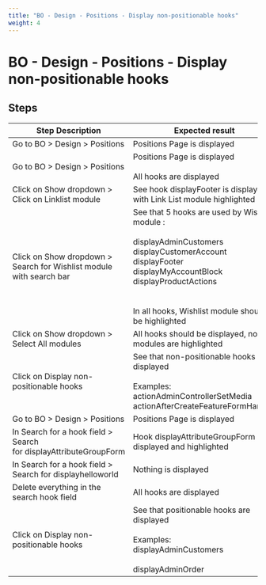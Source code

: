 ```yaml
---
title: "BO - Design - Positions - Display non-positionable hooks"
weight: 4
---
```


# BO - Design - Positions - Display non-positionable hooks
## Steps
| Step Description | Expected result |
| ----- | ----- |
| Go to BO > Design > Positions | Positions Page is displayed |
| Go to BO > Design > Positions | Positions Page is displayed<br><br>All hooks are displayed |
| Click on Show dropdown > Click on Linklist module | See hook displayFooter is displayed with Link List module highlighted |
| Click on Show dropdown > Search for Wishlist module with search bar | See that 5 hooks are used by Wishlist module :<br><br>displayAdminCustomers<br>displayCustomerAccount<br>displayFooter<br>displayMyAccountBlock<br>displayProductActions<br><br><br>In all hooks, Wishlist module should be highlighted |
| Click on Show dropdown > Select All modules | All hooks should be displayed, no modules are highlighted |
| Click on Display non-positionable hooks | See that non-positionable hooks are displayed<br><br>Examples:<br>actionAdminControllerSetMedia<br>actionAfterCreateFeatureFormHandler |
| Go to BO > Design > Positions | Positions Page is displayed |
| In Search for a hook field > Search for displayAttributeGroupForm | Hook displayAttributeGroupForm is displayed and highlighted |
| In Search for a hook field > Search for displayhelloworld | Nothing is displayed |
| Delete everything in the search hook field | All hooks are displayed |
| Click on Display non-positionable hooks | See that positionable hooks are displayed<br><br>Examples:<br>displayAdminCustomers<br><br>displayAdminOrder |
